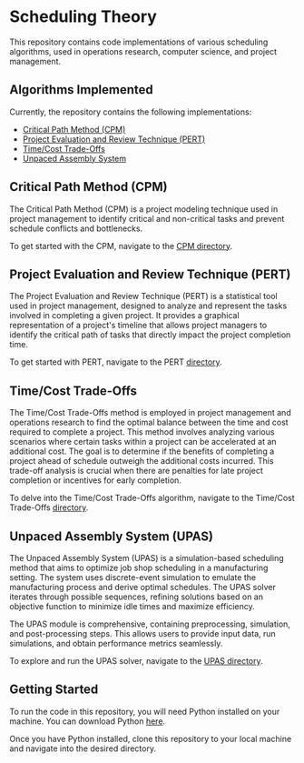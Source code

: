 # Scheduling Theory

This repository contains code implementations of various scheduling algorithms, used in operations research, computer science, and project management.

## Algorithms Implemented

Currently, the repository contains the following implementations:

- [Critical Path Method (CPM)](./CPM/)
- [Project Evaluation and Review Technique (PERT)](./PERT/)
- [Time/Cost Trade-Offs](./Time_Cost_Trade_Off/)
- [Unpaced Assembly System](./UPAS/)

## Critical Path Method (CPM)
The Critical Path Method (CPM) is a project modeling technique used in project management to identify critical and non-critical tasks and prevent schedule conflicts and bottlenecks.

To get started with the CPM, navigate to the [CPM directory](./CPM/).

## Project Evaluation and Review Technique (PERT)
The Project Evaluation and Review Technique (PERT) is a statistical tool used in project management, designed to analyze and represent the tasks involved in completing a given project. It provides a graphical representation of a project's timeline that allows project managers to identify the critical path of tasks that directly impact the project completion time.

To get started with PERT, navigate to the PERT [directory](./PERT/).

## Time/Cost Trade-Offs
The Time/Cost Trade-Offs method is employed in project management and operations research to find the optimal balance between the time and cost required to complete a project. This method involves analyzing various scenarios where certain tasks within a project can be accelerated at an additional cost. The goal is to determine if the benefits of completing a project ahead of schedule outweigh the additional costs incurred. This trade-off analysis is crucial when there are penalties for late project completion or incentives for early completion.

To delve into the Time/Cost Trade-Offs algorithm, navigate to the Time/Cost Trade-Offs [directory](./Time_Cost_Trade_Off/).

## Unpaced Assembly System (UPAS)
The Unpaced Assembly System (UPAS) is a simulation-based scheduling method that aims to optimize job shop scheduling in a manufacturing setting. The system uses discrete-event simulation to emulate the manufacturing process and derive optimal schedules. The UPAS solver iterates through possible sequences, refining solutions based on an objective function to minimize idle times and maximize efficiency.

The UPAS module is comprehensive, containing preprocessing, simulation, and post-processing steps. This allows users to provide input data, run simulations, and obtain performance metrics seamlessly.

To explore and run the UPAS solver, navigate to the [UPAS directory](./UPAS/).

## Getting Started

To run the code in this repository, you will need Python installed on your machine. You can download Python [here](https://www.python.org/downloads/).

Once you have Python installed, clone this repository to your local machine and navigate into the desired directory.
